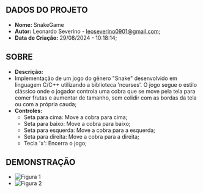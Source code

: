 ## DADOS DO PROJETO
- **Nome:** SnakeGame 
- **Autor:** Leonardo Severino - leoseverino0901@gmail.com;
- **Data de Criação:** 29/08/2024 - 10:18:14;
 
## SOBRE
- **Descrição:**
 - Implementação de um jogo do gênero "Snake" desenvolvido em linguagem C/C++ utilizando a biblioteca 'ncurses'. O jogo segue o estilo clássico onde o jogador controla uma cobra que se move pela tela para comer frutas e aumentar de tamanho, sem colidir com as bordas da tela ou com a própria cauda;
- **Controles:**
  - Seta para cima: Move a cobra para cima;
  - Seta para baixo: Move a cobra para baixo;
  - Seta para esquerda: Move a cobra para a esquerda;
  - Seta para direita: Move a cobra para a direita;
  - Tecla 'x': Encerra o jogo;
    
## DEMONSTRAÇÃO
- ![Figura 1](https://github.com/SEVERINO-0901/SNAKE_GAME-Cpp/blob/main/Screenshots/Captura%20de%20tela%20de%202024-09-09%2018-56-56.png)
- ![Figura 2](https://github.com/SEVERINO-0901/SNAKE_GAME-Cpp/blob/main/Screenshots/Captura%20de%20tela%20de%202024-09-09%2018-57-17.png)

